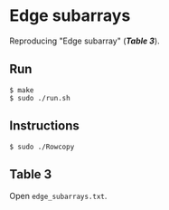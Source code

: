 # Edge subarrays 
Reproducing "Edge subarray" (***Table 3***).

## Run
```
$ make
$ sudo ./run.sh
```
## Instructions
```
$ sudo ./Rowcopy
```

## Table 3
Open `edge_subarrays.txt`.
